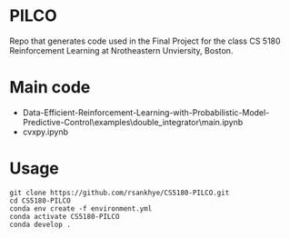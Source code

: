 # PILCO

Repo that generates code used in the Final Project for the class CS 5180 Reinforcement Learning at Nrotheastern Unviersity, Boston.

# Main code 
* Data-Efficient-Reinforcement-Learning-with-Probabilistic-Model-Predictive-Control\examples\double_integrator\main.ipynb
* cvxpy.ipynb

# Usage

    git clone https://github.com/rsankhye/CS5180-PILCO.git
    cd CS5180-PILCO
    conda env create -f environment.yml
    conda activate CS5180-PILCO
    conda develop .